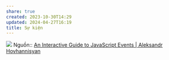 ```yaml
---
share: true
created: 2023-10-30T14:29
updated: 2024-04-27T16:19
title: Sự kiện
---
```

![](https://www.aleksandrhovhannisyan.com/assets/images/eBWEGfiGYT-1632.webp) 
Nguồn:: [An Interactive Guide to JavaScript Events | Aleksandr Hovhannisyan](https://www.aleksandrhovhannisyan.com/blog/interactive-guide-to-javascript-events/)